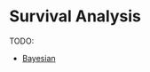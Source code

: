 # Survival Analysis

TODO:
* [Bayesian](https://www.pymc.io/projects/examples/en/latest/survival_analysis/survival_analysis.html)
